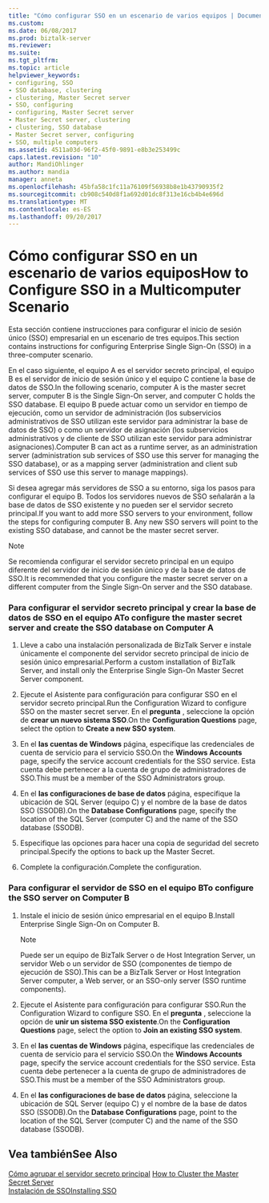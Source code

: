 ```yaml
---
title: "Cómo configurar SSO en un escenario de varios equipos | Documentos de Microsoft"
ms.custom: 
ms.date: 06/08/2017
ms.prod: biztalk-server
ms.reviewer: 
ms.suite: 
ms.tgt_pltfrm: 
ms.topic: article
helpviewer_keywords:
- configuring, SSO
- SSO database, clustering
- clustering, Master Secret server
- SSO, configuring
- configuring, Master Secret server
- Master Secret server, clustering
- clustering, SSO database
- Master Secret server, configuring
- SSO, multiple computers
ms.assetid: 4511a03d-96f2-45f0-9891-e8b3e253499c
caps.latest.revision: "10"
author: MandiOhlinger
ms.author: mandia
manager: anneta
ms.openlocfilehash: 45bfa58c1fc11a76109f56938b8e1b43790935f2
ms.sourcegitcommit: cb908c540d8f1a692d01dc8f313e16cb4b4e696d
ms.translationtype: MT
ms.contentlocale: es-ES
ms.lasthandoff: 09/20/2017
---
```

# <a name="how-to-configure-sso-in-a-multicomputer-scenario"></a><span data-ttu-id="4fb95-102">Cómo configurar SSO en un escenario de varios equipos</span><span class="sxs-lookup"><span data-stu-id="4fb95-102">How to Configure SSO in a Multicomputer Scenario</span></span>
<span data-ttu-id="4fb95-103">Esta sección contiene instrucciones para configurar el inicio de sesión único (SSO) empresarial en un escenario de tres equipos.</span><span class="sxs-lookup"><span data-stu-id="4fb95-103">This section contains instructions for configuring Enterprise Single Sign-On (SSO) in a three-computer scenario.</span></span>  
  
 <span data-ttu-id="4fb95-104">En el caso siguiente, el equipo A es el servidor secreto principal, el equipo B es el servidor de inicio de sesión único y el equipo C contiene la base de datos de SSO.</span><span class="sxs-lookup"><span data-stu-id="4fb95-104">In the following scenario, computer A is the master secret server, computer B is the Single Sign-On server, and computer C holds the SSO database.</span></span> <span data-ttu-id="4fb95-105">El equipo B puede actuar como un servidor en tiempo de ejecución, como un servidor de administración (los subservicios administrativos de SSO utilizan este servidor para administrar la base de datos de SSO) o como un servidor de asignación (los subservicios administrativos y de cliente de SSO utilizan este servidor para administrar asignaciones).</span><span class="sxs-lookup"><span data-stu-id="4fb95-105">Computer B can act as a runtime server, as an administration server (administration sub services of SSO use this server for managing the SSO database), or as a mapping server (administration and client sub services of SSO use this server to manage mappings).</span></span>  
  
 <span data-ttu-id="4fb95-106">Si desea agregar más servidores de SSO a su entorno, siga los pasos para configurar el equipo B. Todos los servidores nuevos de SSO señalarán a la base de datos de SSO existente y no pueden ser el servidor secreto principal.</span><span class="sxs-lookup"><span data-stu-id="4fb95-106">If you want to add more SSO servers to your environment, follow the steps for configuring computer B. Any new SSO servers will point to the existing SSO database, and cannot be the master secret server.</span></span>  
  
> [!NOTE]
>  <span data-ttu-id="4fb95-107">Se recomienda configurar el servidor secreto principal en un equipo diferente del servidor de inicio de sesión único y de la base de datos de SSO.</span><span class="sxs-lookup"><span data-stu-id="4fb95-107">It is recommended that you configure the master secret server on a different computer from the Single Sign-On server and the SSO database.</span></span>  
  
### <a name="to-configure-the-master-secret-server-and-create-the-sso-database-on-computer-a"></a><span data-ttu-id="4fb95-108">Para configurar el servidor secreto principal y crear la base de datos de SSO en el equipo A</span><span class="sxs-lookup"><span data-stu-id="4fb95-108">To configure the master secret server and create the SSO database on Computer A</span></span>  
  
1.  <span data-ttu-id="4fb95-109">Lleve a cabo una instalación personalizada de BizTalk Server e instale únicamente el componente del servidor secreto principal de inicio de sesión único empresarial.</span><span class="sxs-lookup"><span data-stu-id="4fb95-109">Perform a custom installation of BizTalk Server, and install only the Enterprise Single Sign-On Master Secret Server component.</span></span>  
  
2.  <span data-ttu-id="4fb95-110">Ejecute el Asistente para configuración para configurar SSO en el servidor secreto principal.</span><span class="sxs-lookup"><span data-stu-id="4fb95-110">Run the Configuration Wizard to configure SSO on the master secret server.</span></span> <span data-ttu-id="4fb95-111">En el **pregunta** , seleccione la opción de **crear un nuevo sistema SSO**.</span><span class="sxs-lookup"><span data-stu-id="4fb95-111">On the **Configuration Questions** page, select the option to **Create a new SSO system**.</span></span>  
  
3.  <span data-ttu-id="4fb95-112">En el **las cuentas de Windows** página, especifique las credenciales de cuenta de servicio para el servicio SSO.</span><span class="sxs-lookup"><span data-stu-id="4fb95-112">On the **Windows Accounts** page, specify the service account credentials for the SSO service.</span></span> <span data-ttu-id="4fb95-113">Esta cuenta debe pertenecer a la cuenta de grupo de administradores de SSO.</span><span class="sxs-lookup"><span data-stu-id="4fb95-113">This must be a member of the SSO Administrators group.</span></span>  
  
4.  <span data-ttu-id="4fb95-114">En el **las configuraciones de base de datos** página, especifique la ubicación de SQL Server (equipo C) y el nombre de la base de datos SSO (SSODB).</span><span class="sxs-lookup"><span data-stu-id="4fb95-114">On the **Database Configurations** page, specify the location of the SQL Server (computer C) and the name of the SSO database (SSODB).</span></span>  
  
5.  <span data-ttu-id="4fb95-115">Especifique las opciones para hacer una copia de seguridad del secreto principal.</span><span class="sxs-lookup"><span data-stu-id="4fb95-115">Specify the options to back up the Master Secret.</span></span>  
  
6.  <span data-ttu-id="4fb95-116">Complete la configuración.</span><span class="sxs-lookup"><span data-stu-id="4fb95-116">Complete the configuration.</span></span>  
  
### <a name="to-configure-the-sso-server-on-computer-b"></a><span data-ttu-id="4fb95-117">Para configurar el servidor de SSO en el equipo B</span><span class="sxs-lookup"><span data-stu-id="4fb95-117">To configure the SSO server on Computer B</span></span>  
  
1.  <span data-ttu-id="4fb95-118">Instale el inicio de sesión único empresarial en el equipo B.</span><span class="sxs-lookup"><span data-stu-id="4fb95-118">Install Enterprise Single Sign-On on Computer B.</span></span>  
  
    > [!NOTE]
    >  <span data-ttu-id="4fb95-119">Puede ser un equipo de BizTalk Server o de Host Integration Server, un servidor Web o un servidor de SSO (componentes de tiempo de ejecución de SSO).</span><span class="sxs-lookup"><span data-stu-id="4fb95-119">This can be a BizTalk Server or Host Integration Server computer, a Web server, or an SSO-only server (SSO runtime components).</span></span>  
  
2.  <span data-ttu-id="4fb95-120">Ejecute el Asistente para configuración para configurar SSO.</span><span class="sxs-lookup"><span data-stu-id="4fb95-120">Run the Configuration Wizard to configure SSO.</span></span> <span data-ttu-id="4fb95-121">En el **pregunta** , seleccione la opción de **unir un sistema SSO existente**.</span><span class="sxs-lookup"><span data-stu-id="4fb95-121">On the **Configuration Questions** page, select the option to **Join an existing SSO system**.</span></span>  
  
3.  <span data-ttu-id="4fb95-122">En el **las cuentas de Windows** página, especifique las credenciales de cuenta de servicio para el servicio SSO.</span><span class="sxs-lookup"><span data-stu-id="4fb95-122">On the **Windows Accounts** page, specify the service account credentials for the SSO service.</span></span> <span data-ttu-id="4fb95-123">Esta cuenta debe pertenecer a la cuenta de grupo de administradores de SSO.</span><span class="sxs-lookup"><span data-stu-id="4fb95-123">This must be a member of the SSO Administrators group.</span></span>  
  
4.  <span data-ttu-id="4fb95-124">En el **las configuraciones de base de datos** página, seleccione la ubicación de SQL Server (equipo C) y el nombre de la base de datos SSO (SSODB).</span><span class="sxs-lookup"><span data-stu-id="4fb95-124">On the **Database Configurations** page, point to the location of the SQL Server (computer C) and the name of the SSO database (SSODB).</span></span>  
  
## <a name="see-also"></a><span data-ttu-id="4fb95-125">Vea también</span><span class="sxs-lookup"><span data-stu-id="4fb95-125">See Also</span></span>  
 <span data-ttu-id="4fb95-126">[Cómo agrupar el servidor secreto principal](../core/how-to-cluster-the-master-secret-server1.md) </span><span class="sxs-lookup"><span data-stu-id="4fb95-126">[How to Cluster the Master Secret Server](../core/how-to-cluster-the-master-secret-server1.md) </span></span>  
 [<span data-ttu-id="4fb95-127">Instalación de SSO</span><span class="sxs-lookup"><span data-stu-id="4fb95-127">Installing SSO</span></span>](../core/installing-sso.md)